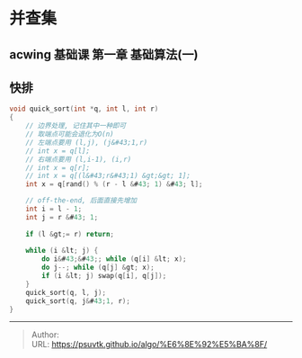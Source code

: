 # 并查集


## acwing 基础课 第一章 基础算法(一)


## 快排

```c
void quick_sort(int *q, int l, int r)
{
    // 边界处理, 记住其中一种即可
    // 取端点可能会退化为O(n)
    // 左端点要用 (l,j), (j&#43;1,r)
    // int x = q[l];
    // 右端点要用 (l,i-1), (i,r)
    // int x = q[r];
    // int x = q[(l&#43;r&#43;1) &gt;&gt; 1];
    int x = q[rand() % (r - l &#43; 1) &#43; l];

    // off-the-end, 后面直接先增加
    int i = l - 1;
    int j = r &#43; 1;
    
    if (l &gt;= r) return;
    
    while (i &lt; j) {
        do i&#43;&#43;; while (q[i] &lt; x);
        do j--; while (q[j] &gt; x);
        if (i &lt; j) swap(q[i], q[j]);
    }
    quick_sort(q, l, j);
    quick_sort(q, j&#43;1, r);
}
```

---

> Author:   
> URL: https://psuvtk.github.io/algo/%E6%8E%92%E5%BA%8F/  

